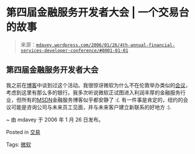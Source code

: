 <!--yml

category: 未分类

date: 2024-05-18 06:03:49

-->

# 第四届金融服务开发者大会 | 一个交易台的故事

> 来源：[`mdavey.wordpress.com/2006/01/26/4th-annual-financial-services-developer-conference/#0001-01-01`](https://mdavey.wordpress.com/2006/01/26/4th-annual-financial-services-developer-conference/#0001-01-01)

## 第四届金融服务开发者大会

我之前在[博客](http://weblogs.asp.net/mdavey/archive/2005/09/23/425835.aspx)中谈到过这个活动。我很惊讶微软为什么不在伦敦举办类似的[会议](http://msevents.microsoft.com/CUI/EventDetail.aspx?EventID=1032287389&Culture=en-US)，考虑到这里有那么多的银行。我多次听说微软正试图进入利润丰厚的金融服务行业，但所有的[MSDN](http://blogs.msdn.com/)金融服务博客似乎都安静了 :(. 有一件事是肯定的，纽约的会议可能是咨询公司与未来员工见面，并与未来客户建立新联系的好地方 :).

~ 由 mdavey 于 2006 年 1 月 26 日发布。

Posted in [交易](https://mdavey.wordpress.com/category/trading/)

Tags: [微软](https://mdavey.wordpress.com/tag/microsoft/)
